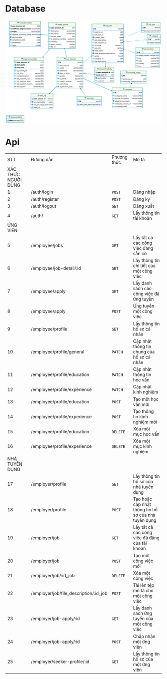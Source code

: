 # Database
![Database](./image_demo/database.png)

# Api
|  |  |  |  |
| ---- | ---- | ---- | ---- |
| STT | Đường dẫn | Phương thức | Mô tả |
| XÁC THỰC NGƯỜI DÙNG |  |  |  |
| 1 | /auth/login | `POST` | Đăng nhập |
| 2 | /auth/register | `POST` | Đăng ký |
| 3 | /auth/logout | `GET` | Đăng xuất |
| 4 | /auth/ | `GET` | Lấy thông tin tài khoản |
| ỨNG VIÊN |  |  |  |
| 5 | /employee/jobs` | `GET` | Lấy tất cả các công việc đang sẵn có |
| 6 | /employee/job-detail/:id | `GET` | Lấy thông tin chi tiết của một công việc |
| 7 | /employee/apply | `GET` | Lấy danh sách các công việc đã ứng tuyển |
| 8 | /employee/apply | `POST` | Ứng tuyển một công việc |
| 9 | /employee/profile | `GET` | Lấy thông tin hồ sơ cá nhân |
| 10 | /employee/profile/general | `PATCH` | Cập nhật thông tin chung của hồ sơ cá nhân |
| 11 | /employee/profile/education | `PATCH` | Cập nhật thông tin học vấn |
| 12 | /employee/profile/experience | `PATCH` | Cập nhật kinh nghiệm |
| 13 | /employee/profile/education | `POST` | Tạo một học vấn mới |
| 14 | /employee/profile/experience | `POST` | Tạo thông tin kinh nghiệm mới |
| 15 | /employee/profile/education | `DELETE` | Xóa một mục học vấn |
| 16 | /employee/profile/experience | `DELETE` | Xóa một mục kinh nghiệm |
| NHÀ TUYỂN DỤNG |  |  |  |
| 17 | /employer/profile | `GET` | Lấy thông tin hồ sơ của nhà tuyển dụng |
| 18 | /employer/profile | `POST` | Tạo hoặc cập nhật thông tin hồ sơ của nhà tuyển dụng |
| 19 | /employer/job | `GET` | Lấy tất cả các công việc đã đăng của tài khoản |
| 20 | /employer/job | `POST` | Tạo một công việc mới |
| 21 | /employer/job/:id_job | `DELETE` | Xóa một công việc |
| 22 | /employer/job/file_description/:id_job | `POST` | Tải lên tệp mô tả cho một công việc |
| 23 | /employer/job-apply/:id | `GET` | Lấy danh sách ứng tuyển của một công việc |
| 24 | /employer/job-apply/:id | `POST` | Chấp nhận một ứng viên |
| 25 | /employer/seeker-profile/:id | `GET` | Lấy thông tin hồ sơ của một ứng viên |